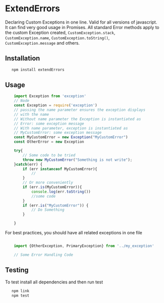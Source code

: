 ExtendErrors
================

Declaring Custom Exceptions in one line. Valid for all versions of javascript. It can find very good usage in Promises.
All standard Error methods apply to the custom Exception created, `CustomException.stack`, `CustomException.name`, `CustomException.toString()`, `CustomException.message` and others.

Installation
-------------
```js
   npm install extendErrors
```

Usage
--------------
```js
    import Exception from 'exception'
    // Node
    const Exception = require('exception')
    // passing the name parameter ensures the exception displays
    // with the name 
    // Without name parameter the Exception is instantiated as
    // Error: some exception message
    // With name parameter, exception is instantiated as
    // MyCustomError: some exception message
    const MyCustomError = new Exception("MyCustomError")
    const OtherError = new Exception

    try{
        // Some code to be tried
        throw new MyCustomError("Something is not write");
    }catch(err) {
        if (err instanceof MyCustomError){
            //
        }
        // Or more conveniently
        if (err.is(MyCustomError)){
            console.log(err.toString())
            //some code
        }
        if (err.is("MyCustomError")) {
            // Do Something
        }

    }
```

For best practices, you should have all related exceptions in one file

```js 

    import {OtherException, PrimaryException} from '../my_exception'

    // Some Error Handling Code
```

Testing
--------
To test install all dependencies and then run test
```js
   npm link
   npm test
```
